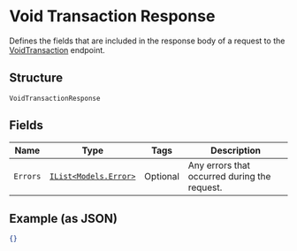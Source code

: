 
# Void Transaction Response

Defines the fields that are included in the response body of
a request to the [VoidTransaction](../../doc/api/transactions.md#void-transaction) endpoint.

## Structure

`VoidTransactionResponse`

## Fields

| Name | Type | Tags | Description |
|  --- | --- | --- | --- |
| `Errors` | [`IList<Models.Error>`](../../doc/models/error.md) | Optional | Any errors that occurred during the request. |

## Example (as JSON)

```json
{}
```

